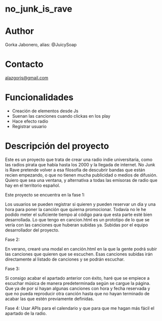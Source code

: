 # no_junk_is_rave

# Author
 Gorka Jabonero, alias: @JuicySoap

# Contacto
alazgorjs@gmail.com

# Funcionalidades
- Creación de elementos desde Js
- Suenan las canciones cuando clickas en los play
- Hace efecto radio
- Registrar usuario

# Descripción del proyecto
Este es un proyecto que trata de crear una radio indie universitaria, como las radios pirata que había hasta los 2000 y la llegada de internet. No Junk is Rave pretende volver a esa filosofía de descubrir bandas que están recien empezando, o que no tienen mucha publicidad o medios de difusión. Quiero que sea una ventana, y alternativa a todas las emisoras de radio que hay en el territorio español.


Este proyecto se encuentra en la fase 1:

Los usuarios se pueden registrar si quieren y pueden reservar un día y una hora para poner la canción que quierna promocionar. Todavía no le he podido meter el suficiente tiempo al código para que esta parte esté bien desarrollada. Lo que tengo en cancion.html es un prototipo de lo que se vería con las canciones que huberan subidas ya. Subidas por el equipo desarrollador del proyecto.

Fase 2:

En verano, crearé una modal en canción.html en la que la gente podrá subir las canciones que quieren que se escuchen. Esas canciones subidas irán directamente al listado de canciones y se podrán escuchar.


Fase 3:

Si consigo acabar el apartado anterior con éxito, haré que se empiece a escuchar música de manera predeterminada según se cargue la página. Que ya de por sí hayan algunas canciones con hora y fecha reservada y que no pueda reproducir otra canción hasta que no hayan terminado de acabar las que estén previamente definidas.

Fase 4:
Usar APIs para el calendario y que para que me hagan más fácil el apartado de la radio.